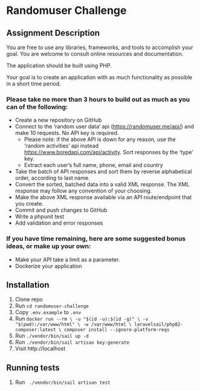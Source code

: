 # Randomuser Challenge

## Assignment Description

You are free to use any libraries, frameworks, and tools to accomplish your goal. You
are welcome to consult online resources and documentation.

The application should be built using PHP.

Your goal is to create an application with as much functionality as possible in a short
time period.

### Please take no more than 3 hours to build out as much as you can of the following:

- Create a new repository on GitHub
- Connect to the ‘random user data’ api (https://randomuser.me/api/) and make 10
requests. No API key is required.
  - Please note: if the above API is down for any reason, use the ‘random activities’ api instead https://www.boredapi.com/api/activity. Sort responses by the ‘type’ key.
  - Extract each user’s full name, phone, email and country 
- Take the batch of API responses and sort them by reverse alphabetical order, according  to last name.
- Convert the sorted, batched data into a valid XML response. The XML response may follow any convention of your choosing.
- Make the above XML response available via an API route/endpoint that you create.
- Commit and push changes to GitHub
- Write a phpunit test
- Add validation and error responses

### If you have time remaining, here are some suggested bonus ideas, or make up your own:
- Make your API take a limit as a parameter.
- Dockerize your application

## Installation

1. Clone repo
2. Run `cd randomuser-challenge`
3. Copy `.env.example` to `.env`
4. Run `docker run --rm \
   -u "$(id -u):$(id -g)" \
   -v "$(pwd):/var/www/html" \
   -w /var/www/html \
   laravelsail/php82-composer:latest \
   composer install --ignore-platform-reqs`
5. Run `./vendor/bin/sail up -d`
6. Run `./vendor/bin/sail artisan key:generate`
7. Visit http://localhost

## Running tests

1. Run ` ./vendor/bin/sail artisan test`

